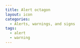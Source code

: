 ```yaml
---
title: Alert octagon
layout: icon
categories:
  - Alerts, warnings, and signs
tags:
  - alert
  - warning
---
```

